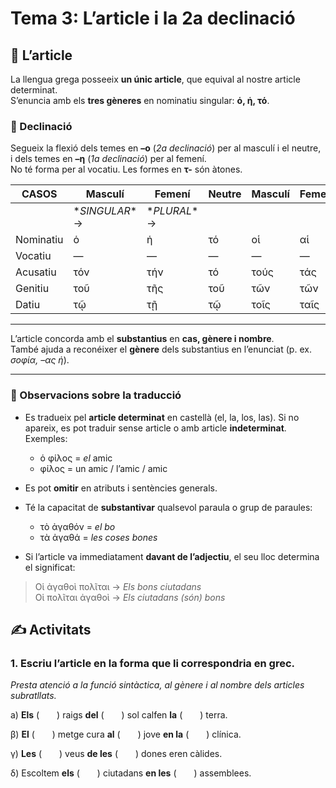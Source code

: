# Tema 3: L’article i la 2a declinació

## 📌 L’article

La llengua grega posseeix **un únic article**, que equival al nostre article determinat.  
S’enuncia amb els **tres gèneres** en nominatiu singular: **ὁ, ἡ, τό**.

### 📐 Declinació

Segueix la flexió dels temes en **–ο** (*2a declinació*) per al masculí i el neutre,  
i dels temes en **–η** (*1a declinació*) per al femení.  
No té forma per al vocatiu. Les formes en **τ-** són àtones.

| **CASOS**   | **Masculí** | **Femení** | **Neutre** | **Masculí** | **Femení** | **Neutre** |
|-------------|-------------|------------|------------|-------------|------------|------------|
|             | \**SINGULAR** →                               | \**PLURAL** →                                 |
| Nominatiu   | ὁ           | ἡ          | τό         | οἱ          | αἱ         | τά         |
| Vocatiu     | —           | —          | —          | —           | —          | —          |
| Acusatiu    | τόν         | τήν        | τό         | τούς        | τάς        | τά         |
| Genitiu     | τοῦ         | τῆς        | τοῦ        | τῶν         | τῶν        | τῶν        |
| Datiu       | τῷ          | τῇ         | τῷ         | τοῖς        | ταῖς        | τοῖς        |

---

L’article concorda amb el **substantius** en **cas, gènere i nombre**.  
També ajuda a reconéixer el **gènere** dels substantius en l’enunciat (p. ex. *σοφία, –ας ἡ*).

---

### 🔎 Observacions sobre la traducció

- Es tradueix pel **article determinat** en castellà (el, la, los, las). Si no apareix, es pot traduir sense article o amb article **indeterminat**.  
  Exemples:  
  - ὁ φίλος = *el* amic  
  - φίλος = un amic / l’amic / amic

- Es pot **omitir** en atributs i sentències generals.

- Té la capacitat de **substantivar** qualsevol paraula o grup de paraules:  
  - τὸ ἀγαθόν = *el bo*  
  - τὰ ἀγαθά = *les coses bones*

- Si l’article va immediatament **davant de l’adjectiu**, el seu lloc determina el significat:

> Οἱ ἀγαθοὶ πολῖται → *Els bons ciutadans*  
> Οἱ πολῖται ἀγαθοὶ → *Els ciutadans (són) bons*


## ✍️ Activitats

### 1. Escriu l’article en la forma que li correspondria en grec.

*Presta atenció a la funció sintàctica, al gènere i al nombre dels articles subratllats.*

a) **Els** (  ) raigs **del** (  ) sol calfen **la** (  ) terra.

β) **El** (  ) metge cura **al** (  ) jove **en la** (  ) clínica.

γ) **Les** (  ) veus **de les** (  ) dones eren càlides.

δ) Escoltem **els** (  ) ciutadans **en les** (  ) assemblees.

